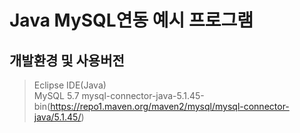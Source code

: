 # Java MySQL연동 예시 프로그램

## 개발환경 및 사용버전
> Eclipse IDE(Java)   
> MySQL 5.7
> mysql-connector-java-5.1.45-bin(https://repo1.maven.org/maven2/mysql/mysql-connector-java/5.1.45/)
